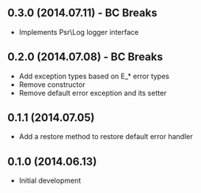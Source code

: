 ## 0.3.0 (2014.07.11) - BC Breaks
* Implements Psr\Log logger interface

## 0.2.0 (2014.07.08) - BC Breaks
* Add exception types based on E_* error types
* Remove constructor
* Remove default error exception and its setter

## 0.1.1 (2014.07.05)
* Add a restore method to restore default error handler

## 0.1.0 (2014.06.13)
* Initial development
